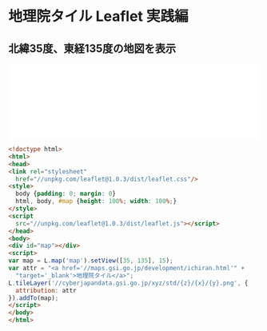 # 地理院タイル Leaflet 実践編
## 北緯35度、東経135度の地図を表示

<iframe width="100%" frameborder="0" src="html/35135.html"></iframe>

```html
<!doctype html>
<html>
<head>
<link rel="stylesheet"
  href="//unpkg.com/leaflet@1.0.3/dist/leaflet.css"/>
<style>
  body {padding: 0; margin: 0}
  html, body, #map {height: 100%; width: 100%;}
</style>
<script
  src="//unpkg.com/leaflet@1.0.3/dist/leaflet.js"></script>
</head>
<body>
<div id="map"></div>
<script>
var map = L.map('map').setView([35, 135], 15);
var attr = "<a href='//maps.gsi.go.jp/development/ichiran.html'" +
  "target='_blank'>地理院タイル</a>";
L.tileLayer('//cyberjapandata.gsi.go.jp/xyz/std/{z}/{x}/{y}.png', {
  attribution: attr
}).addTo(map);
</script>
</body>
</html>
```
